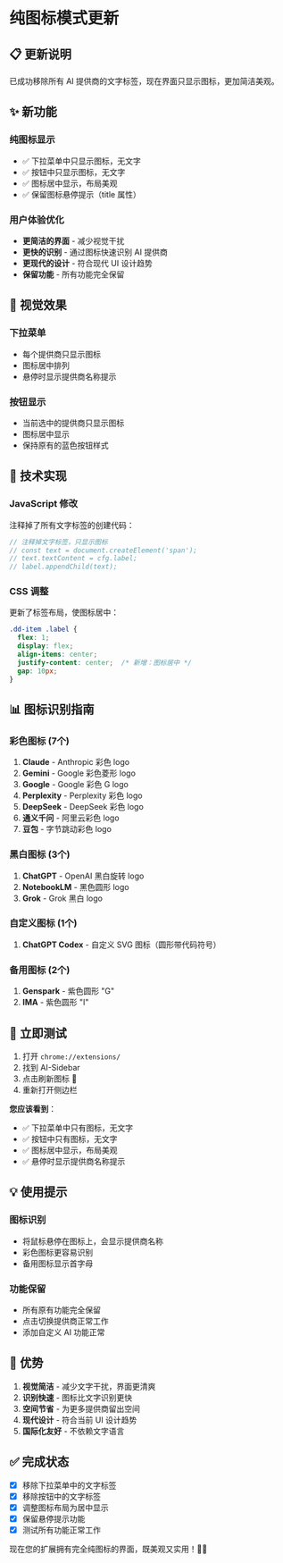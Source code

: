 # 纯图标模式更新

## 📋 更新说明

已成功移除所有 AI 提供商的文字标签，现在界面只显示图标，更加简洁美观。

## ✨ 新功能

### 纯图标显示
- ✅ 下拉菜单中只显示图标，无文字
- ✅ 按钮中只显示图标，无文字
- ✅ 图标居中显示，布局美观
- ✅ 保留图标悬停提示（title 属性）

### 用户体验优化
- **更简洁的界面** - 减少视觉干扰
- **更快的识别** - 通过图标快速识别 AI 提供商
- **更现代的设计** - 符合现代 UI 设计趋势
- **保留功能** - 所有功能完全保留

## 🎨 视觉效果

### 下拉菜单
- 每个提供商只显示图标
- 图标居中排列
- 悬停时显示提供商名称提示

### 按钮显示
- 当前选中的提供商只显示图标
- 图标居中显示
- 保持原有的蓝色按钮样式

## 🔧 技术实现

### JavaScript 修改
注释掉了所有文字标签的创建代码：

```javascript
// 注释掉文字标签，只显示图标
// const text = document.createElement('span');
// text.textContent = cfg.label;
// label.appendChild(text);
```

### CSS 调整
更新了标签布局，使图标居中：

```css
.dd-item .label {
  flex: 1;
  display: flex;
  align-items: center;
  justify-content: center;  /* 新增：图标居中 */
  gap: 10px;
}
```

## 📊 图标识别指南

### 彩色图标 (7个)
1. **Claude** - Anthropic 彩色 logo
2. **Gemini** - Google 彩色菱形 logo
3. **Google** - Google 彩色 G logo
4. **Perplexity** - Perplexity 彩色 logo
5. **DeepSeek** - DeepSeek 彩色 logo
6. **通义千问** - 阿里云彩色 logo
7. **豆包** - 字节跳动彩色 logo

### 黑白图标 (3个)
1. **ChatGPT** - OpenAI 黑白旋转 logo
2. **NotebookLM** - 黑色圆形 logo
3. **Grok** - Grok 黑白 logo

### 自定义图标 (1个)
1. **ChatGPT Codex** - 自定义 SVG 图标（圆形带代码符号）

### 备用图标 (2个)
1. **Genspark** - 紫色圆形 "G"
2. **IMA** - 紫色圆形 "I"

## 🚀 立即测试

1. 打开 `chrome://extensions/`
2. 找到 AI-Sidebar
3. 点击刷新图标 🔄
4. 重新打开侧边栏

**您应该看到**：
- ✅ 下拉菜单中只有图标，无文字
- ✅ 按钮中只有图标，无文字
- ✅ 图标居中显示，布局美观
- ✅ 悬停时显示提供商名称提示

## 💡 使用提示

### 图标识别
- 将鼠标悬停在图标上，会显示提供商名称
- 彩色图标更容易识别
- 备用图标显示首字母

### 功能保留
- 所有原有功能完全保留
- 点击切换提供商正常工作
- 添加自定义 AI 功能正常

## 🎯 优势

1. **视觉简洁** - 减少文字干扰，界面更清爽
2. **识别快速** - 图标比文字识别更快
3. **空间节省** - 为更多提供商留出空间
4. **现代设计** - 符合当前 UI 设计趋势
5. **国际化友好** - 不依赖文字语言

## ✅ 完成状态

- [x] 移除下拉菜单中的文字标签
- [x] 移除按钮中的文字标签
- [x] 调整图标布局为居中显示
- [x] 保留悬停提示功能
- [x] 测试所有功能正常工作

现在您的扩展拥有完全纯图标的界面，既美观又实用！🎨✨
